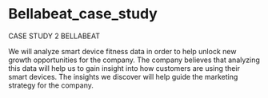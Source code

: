 # Bellabeat_case_study
CASE STUDY 2 BELLABEAT

We will analyze smart device fitness data in order to help unlock new growth opportunities for the company. The company believes that analyzing this data will help us to gain insight into how customers are using their smart devices. The insights we discover will help guide the marketing strategy for the company.

